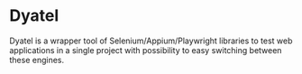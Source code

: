 # Dyatel 

Dyatel is a wrapper tool of Selenium/Appium/Playwright libraries to test 
web applications in a single project with possibility to easy switching between these engines.